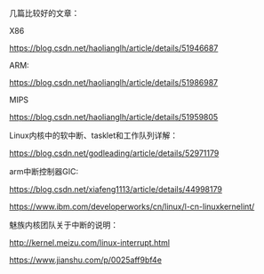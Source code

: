 几篇比较好的文章：

X86

https://blog.csdn.net/haolianglh/article/details/51946687



ARM:

https://blog.csdn.net/haolianglh/article/details/51986987



MIPS

https://blog.csdn.net/haolianglh/article/details/51959805



Linux内核中的软中断、tasklet和工作队列详解：

https://blog.csdn.net/godleading/article/details/52971179



arm中断控制器GIC:

https://blog.csdn.net/xiafeng1113/article/details/44998179



https://www.ibm.com/developerworks/cn/linux/l-cn-linuxkernelint/



魅族内核团队关于中断的说明：

http://kernel.meizu.com/linux-interrupt.html



https://www.jianshu.com/p/0025aff9bf4e